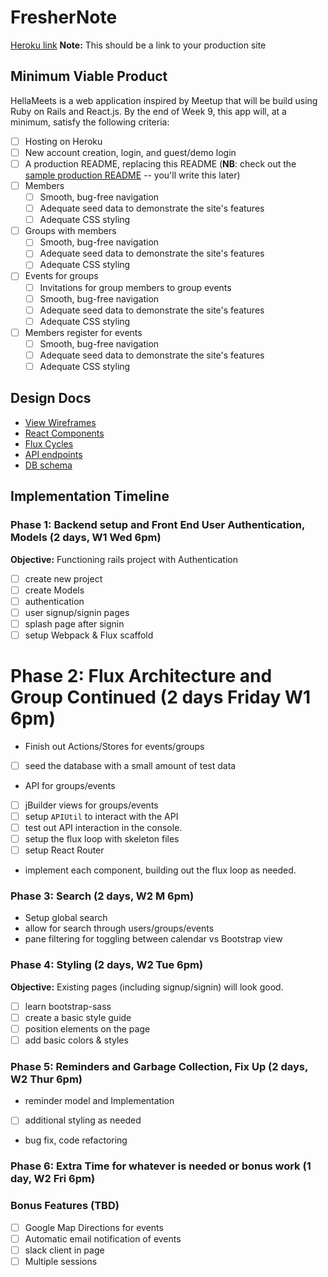 # FresherNote

[Heroku link][heroku] **Note:** This should be a link to your production site

[heroku]: http://www.herokuapp.com

## Minimum Viable Product

HellaMeets is a web application inspired by Meetup that will be build using Ruby on Rails and React.js.  By the end of Week 9, this app will, at a minimum, satisfy the following criteria:

- [ ] Hosting on Heroku
- [ ] New account creation, login, and guest/demo login
- [ ] A production README, replacing this README (**NB**: check out the [sample production README](docs/production_readme.md) -- you'll write this later)
- [ ] Members
  - [ ] Smooth, bug-free navigation
  - [ ] Adequate seed data to demonstrate the site's features
  - [ ] Adequate CSS styling
- [ ] Groups with members
  - [ ] Smooth, bug-free navigation
  - [ ] Adequate seed data to demonstrate the site's features
  - [ ] Adequate CSS styling
- [ ] Events for groups
  - [ ] Invitations for group members to group events
  - [ ] Smooth, bug-free navigation
  - [ ] Adequate seed data to demonstrate the site's features
  - [ ] Adequate CSS styling
- [ ] Members register for events
  - [ ] Smooth, bug-free navigation
  - [ ] Adequate seed data to demonstrate the site's features
  - [ ] Adequate CSS styling

## Design Docs
* [View Wireframes][views]
* [React Components][components]
* [Flux Cycles][flux-cycles]
* [API endpoints][api-endpoints]
* [DB schema][schema]

[views]: docs/views.md
[components]: docs/components.md
[flux-cycles]: docs/flux-cycles.md
[api-endpoints]: docs/api-endpoints.md
[schema]: docs/schema.md

## Implementation Timeline

### Phase 1: Backend setup and Front End User Authentication, Models (2 days, W1 Wed 6pm)

**Objective:** Functioning rails project with Authentication

- [ ] create new project
- [ ] create Models
- [ ] authentication
- [ ] user signup/signin pages
- [ ] splash page after signin
- [ ] setup Webpack & Flux scaffold

# Phase 2: Flux Architecture and Group Continued (2 days Friday W1 6pm)

- Finish out Actions/Stores for events/groups
- [ ] seed the database with a small amount of test data
- API for groups/events
- [ ] jBuilder views for groups/events
- [ ] setup `APIUtil` to interact with the API
- [ ] test out API interaction in the console.
- [ ] setup the flux loop with skeleton files
- [ ] setup React Router
- implement each component, building out the flux loop as needed.


### Phase 3: Search (2 days, W2 M 6pm)
- Setup global search
- allow for search through users/groups/events
- pane filtering for toggling between calendar vs Bootstrap view


### Phase 4: Styling (2 days, W2 Tue 6pm)

**Objective:** Existing pages (including signup/signin) will look good.

- [ ] learn bootstrap-sass
- [ ] create a basic style guide
- [ ] position elements on the page
- [ ] add basic colors & styles

### Phase 5: Reminders and Garbage Collection, Fix Up (2 days, W2 Thur 6pm)
- reminder model and Implementation
- [ ] additional styling as needed
- bug fix, code refactoring

### Phase 6: Extra Time for whatever is needed or bonus work (1 day, W2 Fri 6pm)

### Bonus Features (TBD)
- [ ] Google Map Directions for events
- [ ] Automatic email notification of events
- [ ] slack client in page
- [ ] Multiple sessions

[phase-one]: docs/phases/phase1.md
[phase-two]: docs/phases/phase2.md
[phase-three]: docs/phases/phase3.md
[phase-four]: docs/phases/phase4.md
[phase-five]: docs/phases/phase5.md
